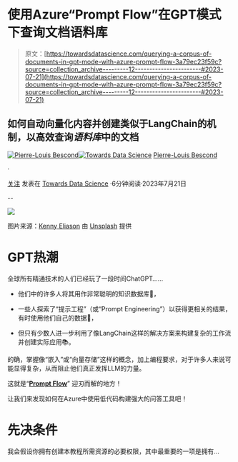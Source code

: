 # 使用Azure“Prompt Flow”在GPT模式下查询文档语料库

> 原文：[https://towardsdatascience.com/querying-a-corpus-of-documents-in-gpt-mode-with-azure-prompt-flow-3a79ec23f59c?source=collection_archive---------12-----------------------#2023-07-21](https://towardsdatascience.com/querying-a-corpus-of-documents-in-gpt-mode-with-azure-prompt-flow-3a79ec23f59c?source=collection_archive---------12-----------------------#2023-07-21)

## 如何自动向量化内容并创建类似于LangChain的机制，以高效查询*语料库*中的文档

[](https://pl-bescond.medium.com/?source=post_page-----3a79ec23f59c--------------------------------)[![Pierre-Louis Bescond](../Images/bb236055962b420fb3ab22088ab28f11.png)](https://pl-bescond.medium.com/?source=post_page-----3a79ec23f59c--------------------------------)[](https://towardsdatascience.com/?source=post_page-----3a79ec23f59c--------------------------------)[![Towards Data Science](../Images/a6ff2676ffcc0c7aad8aaf1d79379785.png)](https://towardsdatascience.com/?source=post_page-----3a79ec23f59c--------------------------------) [Pierre-Louis Bescond](https://pl-bescond.medium.com/?source=post_page-----3a79ec23f59c--------------------------------)

·

[关注](https://medium.com/m/signin?actionUrl=https%3A%2F%2Fmedium.com%2F_%2Fsubscribe%2Fuser%2F4ef7c1e10597&operation=register&redirect=https%3A%2F%2Ftowardsdatascience.com%2Fquerying-a-corpus-of-documents-in-gpt-mode-with-azure-prompt-flow-3a79ec23f59c&user=Pierre-Louis+Bescond&userId=4ef7c1e10597&source=post_page-4ef7c1e10597----3a79ec23f59c---------------------post_header-----------) 发表在 [Towards Data Science](https://towardsdatascience.com/?source=post_page-----3a79ec23f59c--------------------------------) ·6分钟阅读·2023年7月21日[](https://medium.com/m/signin?actionUrl=https%3A%2F%2Fmedium.com%2F_%2Fvote%2Ftowards-data-science%2F3a79ec23f59c&operation=register&redirect=https%3A%2F%2Ftowardsdatascience.com%2Fquerying-a-corpus-of-documents-in-gpt-mode-with-azure-prompt-flow-3a79ec23f59c&user=Pierre-Louis+Bescond&userId=4ef7c1e10597&source=-----3a79ec23f59c---------------------clap_footer-----------)

--

[](https://medium.com/m/signin?actionUrl=https%3A%2F%2Fmedium.com%2F_%2Fbookmark%2Fp%2F3a79ec23f59c&operation=register&redirect=https%3A%2F%2Ftowardsdatascience.com%2Fquerying-a-corpus-of-documents-in-gpt-mode-with-azure-prompt-flow-3a79ec23f59c&source=-----3a79ec23f59c---------------------bookmark_footer-----------)![](../Images/f304c4feae9387ea63d4e46bccb0dd14.png)

图片来源：[Kenny Eliason](https://unsplash.com/@neonbrand?utm_source=medium&utm_medium=referral) 由 [Unsplash](https://unsplash.com/?utm_source=medium&utm_medium=referral) 提供

# GPT热潮

全球所有精通技术的人们已经玩了一段时间ChatGPT……

+   他们中的许多人将其用作非常聪明的知识数据库🔎，

+   一些人探索了“提示工程”（或“Prompt Engineering”）以获得更相关的结果，有时使用他们自己的数据🤖，

+   但只有少数人进一步利用了像LangChain这样的解决方案来构建复杂的工作流并创建实际应用📚。

的确，掌握像“嵌入”或“向量存储”这样的概念，加上编程要求，对于许多人来说可能显得复杂，从而阻止他们真正发挥LLM的力量。

这就是“[**Prompt Flow**](https://learn.microsoft.com/en-us/azure/machine-learning/prompt-flow/overview-what-is-prompt-flow?view=azureml-api-2)” 迎刃而解的地方！

让我们来发现如何在Azure中使用低代码构建强大的问答工具吧！

# 先决条件

我会假设你拥有创建本教程所需资源的必要权限，其中最重要的一项是拥有…
